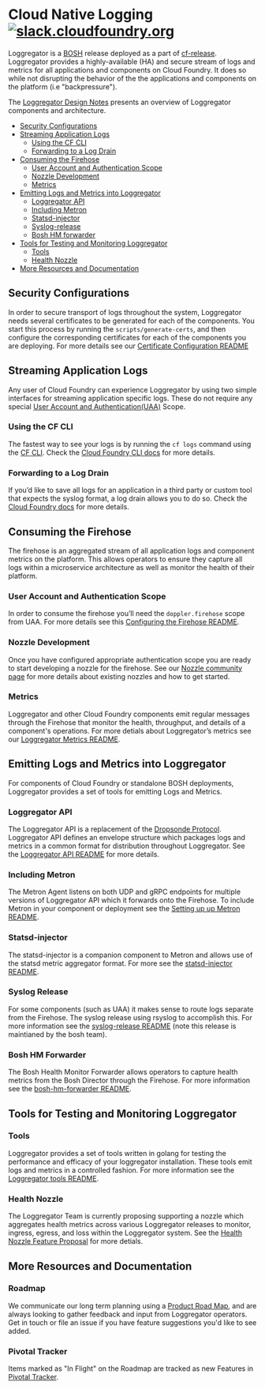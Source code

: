 # Cloud Native Logging [![slack.cloudfoundry.org](https://slack.cloudfoundry.org/badge.svg)](https://cloudfoundry.slack.com/archives/loggregator)

Loggregator is a [BOSH](http://bosh.io/) release deployed as a part of [cf-release](https://github.com/cloudfoundry/cf-release). Loggregator provides a highly-available (HA) and secure stream of logs and metrics for all applications and components on Cloud Foundry. It does so while not disrupting the behavior of the the applications and components on the platform (i.e "backpressure").

The [Loggregator Design Notes](docs/loggregator-design.md) presents an overview of Loggregator components and architecture.

* [Security Configurations](#security-configurations)
* [Streaming Application Logs](#streaming-application-logs)
  * [Using the CF CLI](#using-the-cf-cli)
  * [Forwarding to a Log Drain](#forwarding-to-a-log-drain)
* [Consuming the Firehose](#consuming-the-firehose)
  * [User Account and Authentication Scope](#user-account-and-authentication-scope)
  * [Nozzle Development](#nozzle-development)
  * [Metrics](#metrics)
* [Emitting Logs and Metrics into Loggregator](#emitting-logs-and-metrics-into-loggregator)
  * [Loggregator API](#loggregator-api)
  * [Including Metron](#including-metron)
  * [Statsd-injector](#statsd-injector)
  * [Syslog-release](#syslog-release)
  * [Bosh HM forwarder](#bosh-hm-forwarder)
* [Tools for Testing and Monitoring Loggregator](#tools-for-testing-and-monitoring-loggregator)
  * [Tools](#tools)
  * [Health Nozzle](#health-nozzle)
* [More Resources and Documentation](#more-resources-and-documentation)



## Security Configurations
In order to secure transport of logs throughout the system, Loggregator needs several certificates to be generated for each of the components. You start this process by running the `scripts/generate-certs`, and then configure the corresponding certificates for each of the components you are deploying. For more details see our [Certificate Configuration README](docs/cert-config.md)

## Streaming Application Logs

Any user of Cloud Foundry can experience Loggregator by using two simple interfaces for streaming application specific logs. These do not require any special [User Account and Authentication(UAA)](https://github.com/cloudfoundry/uaa) Scope.

### Using the CF CLI
The fastest way to see your logs is by running the `cf logs` command using the [CF CLI](https://github.com/cloudfoundry/cli). Check the [Cloud Foundry CLI docs](http://cli.cloudfoundry.org/en-US/cf/logs.html) for more details.

### Forwarding to a Log Drain
If you’d like to save all logs for an application in a third party or custom tool that expects the syslog format, a log drain allows you to do so. Check the [Cloud Foundry docs](https://docs.cloudfoundry.org/devguide/services/log-management.html) for more details.

## Consuming the Firehose

The firehose is an aggregated stream of all application logs and component metrics on the platform. This allows operators to ensure they capture all logs within a microservice architecture as well as monitor the health of their platform.

### User Account and Authentication Scope
In order to consume the firehose you’ll need the `doppler.firehose` scope from UAA. For more details see this [Configuring the Firehose README](docs/configuring-firehose.md).

### Nozzle Development
Once you have configured appropriate authentication scope you are ready to start developing a nozzle for the firehose. See our [Nozzle community page](docs/community-nozzles.md) for more details about existing nozzles and how to get started.

### Metrics

Loggregator and other Cloud Foundry components emit regular messages through the Firehose that monitor the health, throughput, and details of a component's operations. For more detials about Loggregator’s metrics see our [Loggregator Metrics README](docs/metric_descriptions.md).

## Emitting Logs and Metrics into Loggregator
For components of Cloud Foundry or standalone BOSH deployments, Loggregator provides a set of tools for emitting Logs and Metrics.

### Loggregator API
The Loggregator API is a replacement of the [Dropsonde Protocol](https://github.com/cloudfoundry/dropsonde-protocol). Loggregator API defines an envelope structure which packages logs and metrics in a common format for distribution throughout Loggregator. See the [Loggregator API README](https://github.com/cloudfoundry/loggregator-api/blob/master/README.md) for more details.

### Including Metron
The Metron Agent listens on both UDP and gRPC endpoints for multiple versions of Loggregator API which it forwards onto the Firehose. To include Metron in your component or deployment see the [Setting up up Metron README](src/metron/README.md).

### Statsd-injector
The statsd-injector is a companion component to Metron and allows use of the statsd metric aggregator format. For more see the [statsd-injector README](https://github.com/cloudfoundry/statsd-injector/blob/master/README.md).

### Syslog Release
For some components (such as UAA) it makes sense to route logs separate from the Firehose. The syslog release using rsyslog to accomplish this. For more information see the [syslog-release README](https://github.com/cloudfoundry/syslog-release/blob/master/README.md) (note this release is maintianed by the bosh team).

### Bosh HM Forwarder
The Bosh Health Monitor Forwarder allows operators to capture health metrics from the Bosh Director through the Firehose. For more information see the [bosh-hm-forwarder README](https://github.com/cloudfoundry/bosh-hm-forwarder/blob/master/README.md).

## Tools for Testing and Monitoring Loggregator
### Tools
Loggregator provides a set of tools written in golang for testing the performance and efficacy of your loggregator installation. These tools emit logs and metrics in a controlled fashion. For more information see the [Loggregator tools README](docs/loggregator-tools.md).

### Health Nozzle
The Loggregator Team is currently proposing supporting a nozzle which aggregates health metrics across various Loggregator releases to monitor, ingress, egress, and loss within the Loggregator system. See the [Health Nozzle Feature Proposal](https://docs.google.com/document/d/1rqlSDssaNk7B9TUmHhjUsn1-FeUNX8odslc-T_3ixck/edit) for more detials.

## More Resources and Documentation
### Roadmap
We communicate our long term planning using a [Product Road Map](https://docs.google.com/spreadsheets/d/1bM1bInPQeC2xLayLsFb0aBuD3_HFNfJj9mEJZygnuWo/edit#gid=0), and are always looking to gather feedback and input from Loggregator operators. Get in touch or file an issue if you have feature suggestions you'd like to see added.

### Pivotal Tracker
Items marked as "In Flight" on the Roadmap are tracked as new Features in [Pivotal Tracker](https://www.pivotaltracker.com/n/projects/993188).
